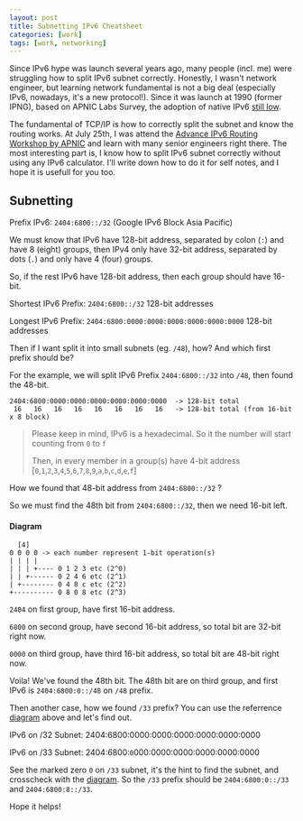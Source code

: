 ```yaml
---
layout: post
title: Subnetting IPv6 Cheatsheet
categories: [work]
tags: [work, networking] 
---
```


Since IPv6 hype was launch several years ago, many people (incl. me) were struggling how to split IPv6 subnet correctly. Honestly, I wasn't network engineer, but learning network fundamental is not a big deal (especially IPv6, nowadays, it's a new protocol!). Since it was launch at 1990 (former IPNG), based on APNIC Labs Survey, the adoption of native IPv6 [still low](https://stats.labs.apnic.net/ipv6/).

The fundamental of TCP/IP is how to correctly split the subnet and know the routing works. At July 25th, I was attend the [Advance IPv6 Routing Workshop by APNIC](https://www.idnog.or.id/en/workshop/3) and learn with many senior engineers right there. The most interesting part is, I know how to split IPv6 subnet correctly without using any IPv6 calculator. I'll write down how to do it for self notes, and I hope it is usefull for you too.


## Subnetting

Prefix IPv6: `2404:6800::/32` (Google IPv6 Block Asia Pacific)

We must know that IPv6 have 128-bit address, separated by colon (`:`) and have 8 (eight) groups, then IPv4 only have 32-bit address, separated by dots (`.`) and only have 4 (four) groups.

So, if the rest IPv6 have 128-bit address, then each group should have 16-bit.

Shortest IPv6 Prefix: `2404:6800::/32` 128-bit addresses

Longest IPv6 Prefix: `2404:6800:0000:0000:0000:0000:0000:0000` 128-bit addresses

Then if I want split it into small subnets (eg. `/48`), how? And which first prefix should be?

For the example, we will split IPv6 Prefix `2404:6800::/32` into `/48`, then found the 48-bit.

``` 
2404:6800:0000:0000:0000:0000:0000:0000  -> 128-bit total
 16   16   16   16   16   16   16   16   -> 128-bit total (from 16-bit x 8 block)
```

> Please keep in mind, IPv6 is a hexadecimal. So it the number will start counting from `0` to `f`
>
> Then, in every member in a group(s) have 4-bit address [`0`,`1`,`2`,`3`,`4`,`5`,`6`,`7`,`8`,`9`,`a`,`b`,`c`,`d`,`e`,`f`]

How we found that 48-bit address from `2404:6800::/32` ?

So we must find the 48th bit from `2404:6800::/32`, then we need 16-bit left.

#### Diagram
```
  [4]
0 0 0 0 -> each number represent 1-bit operation(s)
| | | |
| | | +---- 0 1 2 3 etc (2^0)
| | +------ 0 2 4 6 etc (2^1)
| +-------- 0 4 8 c etc (2^2)
+---------- 0 8 0 8 etc (2^3)
```

`2404` on first group, have first 16-bit address.

`6800` on second group, have second 16-bit address, so total bit are 32-bit right now.

`0000` on third group, have third 16-bit address, so total bit are 48-bit right now.

Voila! We've found the 48th bit. The 48th bit are on third group, and first IPv6 is `2404:6800:0::/48` on `/48` prefix.

Then another case, how we found `/33` prefix? You can use the referrence [diagram](#diagram) above and let's find out.

IPv6 on /32 Subnet: 2404:6800:0000:0000:0000:0000:0000:0000

IPv6 on /33 Subnet: 2404:6800:`0`000:0000:0000:0000:0000:0000

See the marked zero `0` on `/33` subnet, it's the hint to find the subnet, and crosscheck with the [diagram](#diagram). So the `/33` prefix should be `2404:6800:0::/33` and `2404:6800:8::/33`.

Hope it helps!
